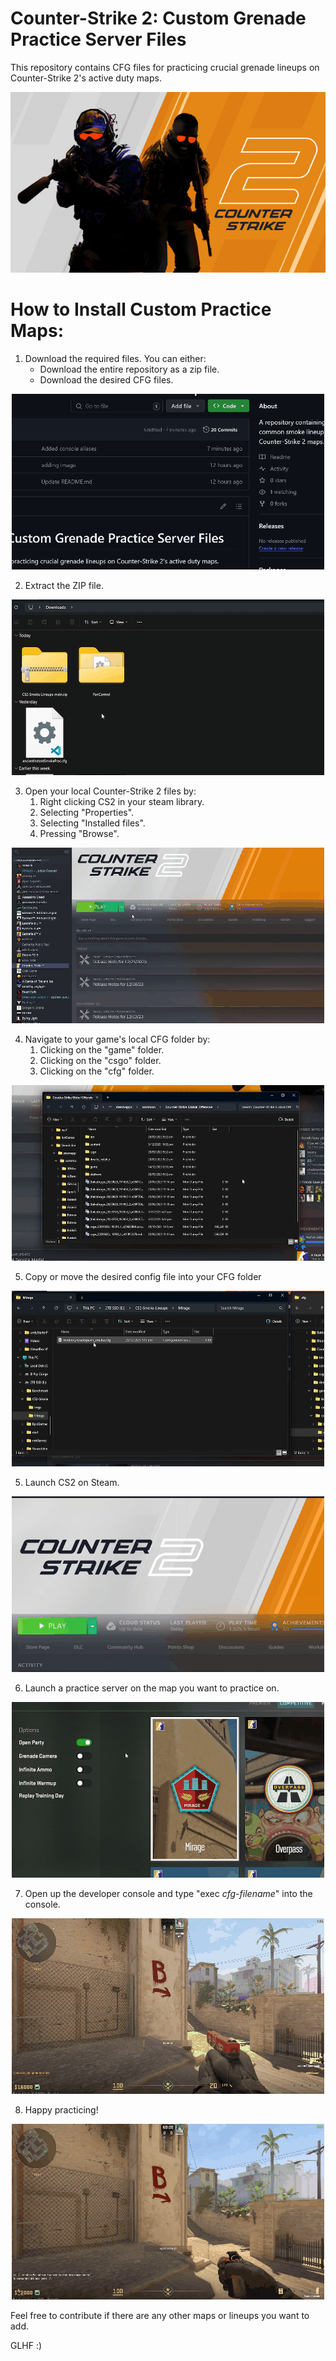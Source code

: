 # Counter-Strike 2: Custom Grenade Practice Server Files
This repository contains CFG files for practicing crucial grenade lineups on Counter-Strike 2's active duty maps.

<div align="center">
  <img src=./imgs/cs2-banner.jpg alt="Counter-Strike 2 banner image."/>
</div>

# How to Install Custom Practice Maps:
1. Download the required files. You can either:
   - Download the entire repository as a zip file.
   - Download the desired CFG files.

  <div align="center">
    <img src="./imgs/tenor (2).gif" alt="Mouse moving to download repository button and selecting 'download zip' option.">
  </div>

2. Extract the ZIP file.

  <div align="center">
    <img src="./imgs/tenor.gif" alt="Mouse moving to downloaded zip file in downloads folder, right clicking on it and selecting the 'extract all' option.">
  </div>

3. Open your local Counter-Strike 2 files by:
    1. Right clicking CS2 in your steam library.
    2. Selecting "Properties".
    3. Selecting "Installed files".
    4. Pressing "Browse".

  <div align="center">
    <img src="./imgs/tenor (4).gif" alt="Mouse right clicking CS2 in steam library, selecting 'properties', selecting 'installed files' and then pressing 'browse' to view local game files in file explorer.">
  </div>

4. Navigate to your game's local CFG folder by:
    1. Clicking on the "game" folder.
    2. Clicking on the "csgo" folder. 
    3. Clicking on the "cfg" folder. 

  <div align="center">
    <img src="./imgs/tenor (8).gif" alt="Mouse navigating to CFG folder by pressing 'game' folder, followed by 'csgo' folder, followed by 'cfg' folder.">
  </div>

5. Copy or move the desired config file into your CFG folder

  <div align="center">
    <img src="./imgs/tenor (1).gif" alt="Mouse copying desired CFG file into  'cfg' folder.">
  </div>

5. Launch CS2 on Steam.

  <div align="center">
    <img src="./imgs/tenor (3).gif" alt="Mouse navigating to Steam 'play' button for Counter-Strike 2 in Steam library.">
  </div>

6. Launch a practice server on the map you want to practice on. 

  <div align="center">
    <img src="./imgs/tenor (6).gif" alt="Mouse navigating to 'Mirage' map, turning on 'server settings' and then selecting 'go' button for Counter-Strike 2 to launch the map.">
  </div>

7. Open up the developer console and type "exec _cfg-filename_" into the console.
  <div align="center">
    <img src="./imgs/tenor (7).gif" alt="Player opening up developer console in-game and typing 'exec _cfg-filename_' into the console and pressing 'enter' to launch exec file.">
  </div>

8. Happy practicing!
  <div align="center">
    <img src="./imgs/tenor (5).gif" alt="Player playing practice server and throwing instant spawn smokes for window on Mirage.">
  </div>

Feel free to contribute if there are any other maps or lineups you want to add. 

GLHF :) 
